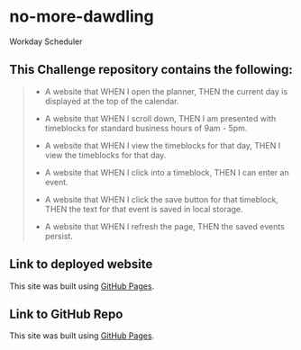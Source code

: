 # no-more-dawdling
Workday Scheduler

## This Challenge repository contains the following:

> * A website that WHEN I open the planner, THEN the current day is displayed at the top of the calendar.
>
> * A website that WHEN I scroll down, THEN I am presented with timeblocks for standard business hours of 9am - 5pm.
>
> * A website that WHEN I view the timeblocks for that day, THEN I view the timeblocks for that day. 
>
> * A website that WHEN I click into a timeblock, THEN I can enter an event.
>
> * A website that WHEN I click the save button for that timeblock, THEN the text for that event is saved in local storage.
>
> * A website that WHEN I refresh the page, THEN the saved events persist.

## Link to deployed website 
This site was built using [GitHub Pages](https://favioa.github.io/Faviolous/).

## Link to GitHub Repo 
This site was built using [GitHub Pages](https://github.com/FavioA/no-more-dawdling).